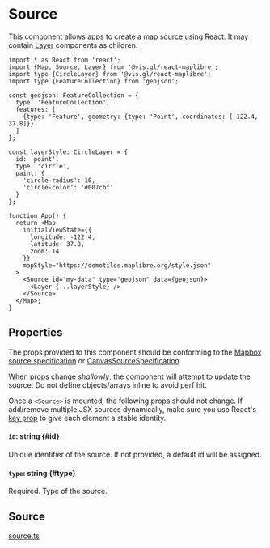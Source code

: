 # Source

This component allows apps to create a [map source](https://maplibre.org/maplibre-style-spec/sources/) using React. It may contain [Layer](./layer.md) components as children.


```tsx
import * as React from 'react';
import {Map, Source, Layer} from '@vis.gl/react-maplibre';
import type {CircleLayer} from '@vis.gl/react-maplibre';
import type {FeatureCollection} from 'geojson';

const geojson: FeatureCollection = {
  type: 'FeatureCollection',
  features: [
    {type: 'Feature', geometry: {type: 'Point', coordinates: [-122.4, 37.8]}}
  ]
};

const layerStyle: CircleLayer = {
  id: 'point',
  type: 'circle',
  paint: {
    'circle-radius': 10,
    'circle-color': '#007cbf'
  }
};

function App() {
  return <Map
    initialViewState={{
      longitude: -122.4,
      latitude: 37.8,
      zoom: 14
    }}
    mapStyle="https://demotiles.maplibre.org/style.json"
  >
    <Source id="my-data" type="geojson" data={geojson}>
      <Layer {...layerStyle} />
    </Source>
  </Map>;
}
```


## Properties

The props provided to this component should be conforming to the [Mapbox source specification](https://maplibre.org/maplibre-style-spec/sources/) or [CanvasSourceSpecification](https://maplibre.org/maplibre-gl-js/docs/API/type-aliases/CanvasSourceSpecification/).

When props change _shallowly_, the component will attempt to update the source. Do not define objects/arrays inline to avoid perf hit.

Once a `<Source>` is mounted, the following props should not change. If add/remove multiple JSX sources dynamically, make sure you use React's [key prop](https://reactjs.org/docs/lists-and-keys.html#keys) to give each element a stable identity.

#### `id`: string {#id}

Unique identifier of the source. If not provided, a default id will be assigned.

#### `type`: string {#type}

Required. Type of the source.

## Source

[source.ts](https://github.com/visgl/react-maplibre/tree/1.0-release/src/components/source.ts)
